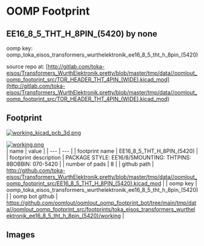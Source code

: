 # OOMP Footprint  
## EE16_8_5_THT_H_8PIN_(5420)  by none  
  
oomp key: oomp_toka_eisos_transformers_wurthelektronik_ee16_8_5_tht_h_8pin_(5420)  
  
source repo at: [http://gitlab.com/toka-eisos/Transformers_WurthElektronik.pretty/blob/master/tmp/data//oomlout_oomp_footprint_src/TOR_HEADER_THT_4PIN_(WIDE).kicad_mod](http://gitlab.com/toka-eisos/Transformers_WurthElektronik.pretty/blob/master/tmp/data//oomlout_oomp_footprint_src/TOR_HEADER_THT_4PIN_(WIDE).kicad_mod)  
## Footprint  
  
[![working_kicad_pcb_3d.png](working_kicad_pcb_3d_600.png)](working_kicad_pcb_3d.png)  
  
[![working.png](working_600.png)](working.png)  
| name | value | 
| --- | --- | 
| footprint name | EE16_8_5_THT_H_8PIN_(5420) | 
| footprint description | PACKAGE STYLE: EE16/8/5MOUNTING: THTPINS: 8BOBBIN: 070-5420 | 
| number of pads | 8 | 
| github path | http://github.com/toka-eisos/Transformers_WurthElektronik.pretty/blob/master/tmp/data//oomlout_oomp_footprint_src/EE16_8_5_THT_H_8PIN_(5420).kicad_mod | 
| oomp key | oomp_toka_eisos_transformers_wurthelektronik_ee16_8_5_tht_h_8pin_(5420) | 
| oomp bot github | https://github.com/oomlout/oomlout_oomp_footprint_bot/tree/main/tmp/data//oomlout_oomp_footprint_src/footprints/toka_eisos_transformers_wurthelektronik_ee16_8_5_tht_h_8pin_(5420)/working | 
## Images  
